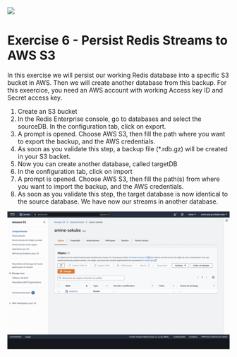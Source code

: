 <img src="../img/redis-logo-full-color-rgb.png" height=100/>

# Exercise 6 - Persist Redis Streams to AWS S3

In this exercise we will persist our working Redis database into a specific S3 bucket in AWS. Then we will create another database from this backup. For this exeercice, you need an AWS account with working Access key ID	and Secret access key.

1. Create an S3 bucket
2. In the Redis Enterprise console, go to databases and select the sourceDB. In the configuration tab, click on export.
3. A prompt is opened. Choose AWS S3, then fill the path where you want to export the backup, and the AWS credentials.
4. As soon as you validate this step, a backup file (\*.rdb.gz) will be created in your S3 backet.
5. Now you can create another database, called targetDB
6. In the configuration tab, click on import
7. A prompt is opened. Choose AWS S3, then fill the path(s) from where you want to import the backup, and the AWS credentials.
8. As soon as you validate this step, the target database is now identical to the source database. We have now our streams in another database.

<img src="../img/backup.gif"/>
